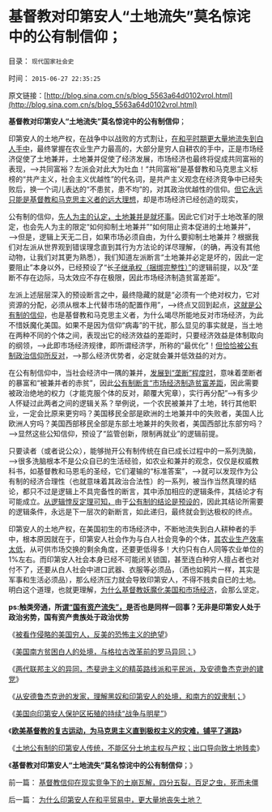 # 基督教对印第安人“土地流失”莫名惊诧中的公有制信仰；

目录： `现代国家社会史` 

时间： `2015-06-27 22:35:25` 

原文链接：[http://blog.sina.com.cn/s/blog_5563a64d0102vrol.html](http://blog.sina.com.cn/s/blog_5563a64d0102vrol.html)

**基督教对印第安人“土地流失”莫名惊诧中的公有制信仰**；

印第安人的土地产权，在战争中以战败的方式割让，[在和平时期更大量地流失到白人手中](../../../2015/6/26/为什么印第安人在和平贸易中，更大量地丧失土地？.md)，最终掌握在农业生产力最高的，大部分是穷人自耕农的手中，正是市场经济促使了土地兼并，土地兼并促使了经济发展，市场经济也最终将促成共同富裕的表现，——>共同富裕？左派会对此大为吐血！“共同富裕”是基督教和马克思主义标榜的“共产主义，社会主义优越性”的代名词，是共产主义观念在经济竞争中已经失败后，换一个词儿表达的“不患贫，患不均”的，对其政治优越性的信仰。[但它永远只能是基督教和马克思主义者的远大理想](../../../2011/11/19/私有制的美好现实是共产主义远大的理想.md)，却是市场经济已经创造的现实，

公有制的信仰，[先人为主的认定，土地兼并是就坏事](../../../2013/3/26/农业沉重的社会责任！任何“再分配”的改革都必定失败；.md)。因此它们对于土地改革的限定，也会先人为主的限定“如何抑制土地兼并”“如何阻止资本促进的土地兼并”，——>但是，逻辑上天无二日，如果市场必须自由，为什么要抑制土地兼并？根据我们对左派从世界观到错误理念直到其行为方法论的详尽理解，（的确，再没有其他动物，让我们对其更为熟悉），我们知道左派断言“土地兼并必定是坏的，因此一定要阻止”本身以外，已经预设了“长[子继承权（捆绑完整性）”](../../../2012/10/3/长子继承权primogeniture是封建的基础.md)的逻辑前提，以及“垄断不存在边际，马太效应不存在极限，因此市场经济制造贫富差距”。

左派上述层层深入的预设断言之中，最终隐藏的就是“必须有一个绝对权力，它对资源的分配，必须从根本上代替市场的配置作用”，——>终点又回到起点，[这就是公有制的信仰](../../../2012/8/24/存心要忽悠他人，最容易被他人忽悠.md)，也是基督教和马克思主义者，为什么竭尽所能地反对市场经济，为此不惜妖魔化美国。如果不是因为信仰“病毒”的干扰，那么显见的事实就是，当土地在两种不同的个体之间，表现出它的经济效益的差距时，只要经济效益是体制取向的纲领，——>此即市场经济规律，即所谓经济学，所称的“最优化”！[但恰恰被公有制政治信仰所反对](../../../2009/2/5/市场经济的自由交换原则不容争辩.md)，——>那么经济优势者，必定就会兼并低效益的对方。

在公有制信仰中，当社会经济中一隅的兼并，[发展到“垄断”程度时](../../../2013/9/22/从宪章运动前后的历史，理解垄断和反垄断的观念，误解，要害；.md)，意味着垄断者的暴富和“被兼并者的赤贫”，因此[公有制断言“市场经济制造贫富差距](../../../2013/2/9/虚心学习西方《通往奴役之路》的传统文化.md)，因此需要被政治绝地的权力（才能克服个体的反对，颠覆大宪章），实行再分配”——>有多少人怀疑过此两者之间的逻辑关系？举例说，一个农民被兼并了土地，转行其他职业，一定会比原来更穷吗？美国移民全部是欧洲的土地兼并中的失败者，美国人比欧洲人穷吗？美国西部移民全部是东部土地兼并的失败者，美国西部比东部穷吗？——>显然这些公知信仰，预设了“监管创新，限制再就业”的逻辑前提。

只要读者（或者说公众），能够抛开公有制传统在自已成长过程中的一系列洗脑，——>很多洗脑根本不是公众自已的生活经验，如农业和兼并的观念，仅仅是权威教科书，如基督教和马恩毛的圣经，它们灌输的“标准答案”，——>就可以发现作为公有制的经济合理性（也就意味着其政治合法性）的一系列，被当作当然真理的结论，都只不过是逻辑上不具完备性的断言，其中添加相应的逻辑条件，其结论才有可能成立。[从逻辑悖反定理可知，](../../../2014/10/14/“逻辑悖反和统一定理”的不可质疑的强大威力.md)由于[公有制的结论是预设的](../../../2014/11/26/选择性法则：任何基于断言的论据，所支持的论点必定是伪命题.md)，因此其结论所需要的逻辑条件，永远是下一层次的新断言，如此递归，最终就会到达极权的终点。

印第安人的土地产权，在美国初生的市场经济中，不断地流失到白人耕种者的手中，根本原因就在于，印第安人社会作为与白人社会竞争的个体，[其农业生产效率太低](../../../2011/9/28/以色列定居点与北美移民的“擅占村”和家庭牌半自动步枪.md)，从可供市场交换的剩余角度，还要更低得多！大约只有白人同等农业单位的1%左右。而印第安人社会本身已经不可能闭关锁国，甚至连白种穷人擅占者也对付不了，还要从白人社会中进口武器、衣服等必须品，（酒也如鸦片一样，其实是军事和生活必须品），那么经济压力就会导致印第安人，不得不贱卖自已的土地。明白这个道理，也就更理解，[为什么基督教妖魔化美国和市场经济](../../../2015/6/25/美国基督教的第二次左派狂热，对美国早期历史的影响；.md)，会那么坚定。

**ps:触类旁通，所[谓“国有资产流失”，](../../../2009/10/25/国企为什么无法重组.md)是否也是同样一回事？无非是印第安人处于政治劣势，国有资产贵族处于政治优势**

《[被看作侵略的美国穷人，反美的恐怖主义的绝望](../../../2015/6/20/被看作侵略的美国穷人，反美的恐怖主义的绝望.md)》

《[美国南方贫困白人的处境，与格拉古改革前的罗马异同；](../../../2015/6/21/美国南方贫困白人的处境，与格拉古改革前的罗马异同.md)》

《[两代联邦主义的异同，杰斐逊主义的精英路线派和平民派，及安德鲁杰克逊的建党](../../../2015/6/22/杰斐逊主义的精英派和平民派，及安德鲁.杰克逊；.md)》

《[从安德鲁杰克逊的发家，理解黑奴和印第安人的处境，和南方的奴隶制；](../../../2015/6/23/从安德鲁杰克逊发家，理解奴隶制，黑奴和印第安人的处境.md)》

《[美国向印第安人保护区拓殖的持续“战争与明星”](../../../2015/6/24/美国向印第安人保护区拓殖的持续“战争与明星”；.md)》

《**[欧美基督教的复古运动，为马克思主义直到极权主义的灾难，铺平了道路](../../../2015/6/25/美国基督教的第二次左派狂热，对美国早期历史的影响；.md)**》

《[土地公有制的印第安人传统，不能区分土地主权与产权；出口导向致土地贱卖](../../../2015/6/26/为什么印第安人在和平贸易中，更大量地丧失土地？.md)》

《**基督教对印第安人“土地流失”莫名惊诧中的公有制信仰**；》

前一篇： [基督教信仰在现实竞争下的土崩瓦解，四分五裂，百足之虫，死而未僵](../../../2015/6/28/基督教信仰在现实竞争下的土崩瓦解，四分五裂，百足之虫，死而未僵.md)

后一篇： [为什么印第安人在和平贸易中，更大量地丧失土地？](../../../2015/6/26/为什么印第安人在和平贸易中，更大量地丧失土地？.md)

